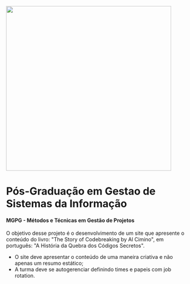 <img src="https://gru.ifsp.edu.br/images/logos/Guarulhos-02.jpg" width="450">

# Pós-Graduação em Gestao de Sistemas da Informação

#### MGPG - Métodos e Técnicas em Gestão de Projetos

O objetivo desse projeto é o desenvolvimento de um site que apresente o conteúdo do livro: "The Story of Codebreaking by Al Cimino", em português: "A História da Quebra dos Códigos Secretos".

  - O site deve apresentar o conteúdo de uma maneira criativa e não apenas um resumo estático;
  - A turma deve se autogerenciar definindo times e papeis com job rotation.
